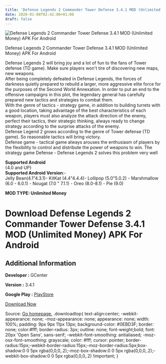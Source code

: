 ```yaml
---
title: 'Defense Legends 2 Commander Tower Defense 3.4.1 MOD (Unlimited Money) APK For Android'
date: 2020-01-08T02:42:00+01:00
draft: false
---
```


![Defense Legends 2 Commander Tower Defense 3.4.1 MOD (Unlimited Money) APK For Android](https://i1.wp.com/apkhome.net/wp-content/uploads/2020/01/Defense-Legends-2-Commander-Tower-Defense-3.4.1-MOD-Unlimited-Money-V.png "Defense Legends 2 Commander Tower Defense 3.4.1 MOD (Unlimited Money) APK For Android")

  

Defense Legends 2 Commander Tower Defense 3.4.1 MOD (Unlimited Money) APK For Android

Defense Legends 2 will bring joy and a lot of fun to the fans of Tower defense (TD game). Make sure players won't tire of discovering new maps, new weapons.  
After being completely defeated in Defense Legends, the forces of darkness quietly prepared to rebuild a larger, more aggressive elite force for the purposes of the Second World Annexation. In order to put an end to the offensive campaigns in this plot, the legendary general has carefully prepared new tactics and strategies to combat them.  
With the genre of tactics - strategy game, in addition to building turrets with a good location, taking advantage of the best characteristics of each weapon, players must also analyze the attack direction of the enemy, perfect their tactics, their strategic thinking, always ready to change strategy according to the surprise attacks of the enemy.  
Defense Legend 2 grows according to the genre of Tower defense (TD game). So reasonable tactics will bring victory.  
Defense game - tactical game always arouses the enthusiasm of players by the flexibility to control and distribute the power of weapons to win. The strategy game Defense - Defense Legends 2 solves this problem very well

**Supported Android**  
{4.0 and UP}  
**Supported Android Version**:-  
Jelly Bean(4.1"4.3.1)- KitKat (4.4"4.4.4)- Lollipop (5.0"5.0.2) - Marshmallow (6.0 - 6.0.1) - Nougat (7.0 " 7.1.1) - Oreo (8.0-8.1) - Pie (9.0)

**MOD TYPE: Unlimited Money**

Download Defense Legends 2 Commander Tower Defense 3.4.1 MOD (Unlimited Money) APK For Android
==============================================================================================

Additional Information
----------------------

**Developer :** GCenter

**Version :** 3.4.1

**Google Play :** [PlayStore](https://play.google.com/store/apps/details?id=com.GCenter.Defense.Legend2)

  

[Download Now](https://store4app.co/post/defense-legends-2-commander-tower-defense-3-4-1-mod-unlimited-money-apk-for-android_1578427967)

  
Source: [Go homepage.](https://store4app.co/post/defense-legends-2-commander-tower-defense-3-4-1-mod-unlimited-money-apk-for-android_1578427967) .downloadtop{ text-align:center; -webkit-appearance: none; -moz-appearance: none; appearance: none; width: 100%; padding: 9px 9px 11px 13px; background-color: #0EBD3F; border: none; color:#fff; border-radius: 3px; outline: none; font-weight;bold; font: 20px 'Open Sans', sans-serif; -webkit-font-smoothing: antialiased; -moz-osx-font-smoothing: grayscale; color: #fff; cursor: pointer; border-radius:15px;-webkit-border-radius:15px;-moz-border-radius:5px;box-shadow:0 0 5px rgba(0,0,0,.2);-moz-box-shadow:0 0 5px rgba(0,0,0,.2);-webkit-box-shadow:0 0 5px rgba(0,0,0,.2) !important; }